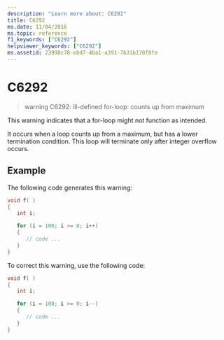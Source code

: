 ```yaml
---
description: "Learn more about: C6292"
title: C6292
ms.date: 11/04/2016
ms.topic: reference
f1_keywords: ["C6292"]
helpviewer_keywords: ["C6292"]
ms.assetid: 23998c78-ebd7-4ba1-a391-7b31b170f8fe
---
```

# C6292

> warning C6292: ill-defined for-loop: counts up from maximum

This warning indicates that a for-loop might not function as intended.

It occurs when a loop counts up from a maximum, but has a lower termination condition. This loop will terminate only after integer overflow occurs.

## Example

The following code generates this warning:

```cpp
void f( )
{
   int i;

   for (i = 100; i >= 0; i++)
   {
      // code ...
   }
}
```

To correct this warning, use the following code:

```cpp
void f( )
{
   int i;

   for (i = 100; i >= 0; i--)
   {
      // code ...
   }
}
```
